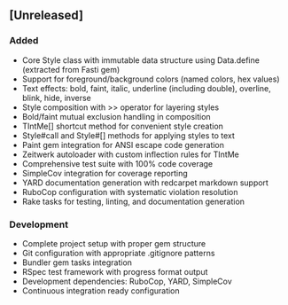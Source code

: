## [Unreleased]

### Added
- Core Style class with immutable data structure using Data.define (extracted from Fasti gem)
- Support for foreground/background colors (named colors, hex values)
- Text effects: bold, faint, italic, underline (including double), overline, blink, hide, inverse
- Style composition with >> operator for layering styles
- Bold/faint mutual exclusion handling in composition
- TIntMe[] shortcut method for convenient style creation
- Style#call and Style#[] methods for applying styles to text
- Paint gem integration for ANSI escape code generation
- Zeitwerk autoloader with custom inflection rules for TIntMe
- Comprehensive test suite with 100% code coverage
- SimpleCov integration for coverage reporting
- YARD documentation generation with redcarpet markdown support
- RuboCop configuration with systematic violation resolution
- Rake tasks for testing, linting, and documentation generation

### Development
- Complete project setup with proper gem structure
- Git configuration with appropriate .gitignore patterns
- Bundler gem tasks integration
- RSpec test framework with progress format output
- Development dependencies: RuboCop, YARD, SimpleCov
- Continuous integration ready configuration
